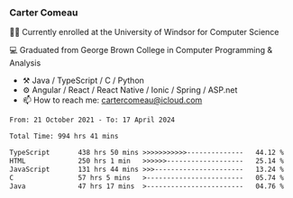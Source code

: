 ### Carter Comeau

🙋‍♂️ Currently enrolled at the University of Windsor for Computer Science

💻 Graduated from George Brown College in Computer Programming & Analysis

- ⚒️ Java / TypeScript / C / Python
- ⚙️ Angular / React / React Native / Ionic / Spring / ASP.net
- 📫 How to reach me: cartercomeau@icloud.com

<!--START_SECTION:waka-->

```txt
From: 21 October 2021 - To: 17 April 2024

Total Time: 994 hrs 41 mins

TypeScript       438 hrs 50 mins >>>>>>>>>>>--------------   44.12 %
HTML             250 hrs 1 min   >>>>>>-------------------   25.14 %
JavaScript       131 hrs 44 mins >>>----------------------   13.24 %
C                57 hrs 5 mins   >------------------------   05.74 %
Java             47 hrs 17 mins  >------------------------   04.76 %
```

<!--END_SECTION:waka-->
